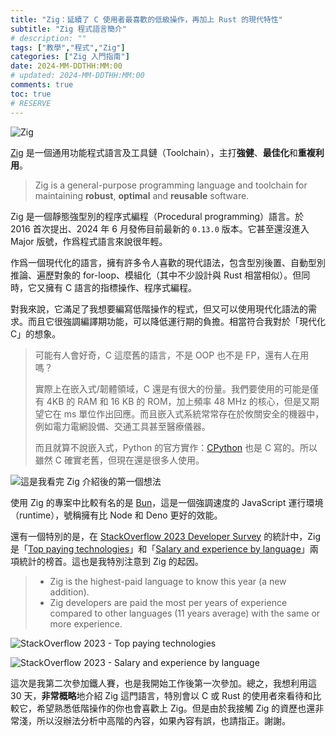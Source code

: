```yaml
---
title: "Zig：延續了 C 使用者最喜歡的低級操作，再加上 Rust 的現代特性"
subtitle: "Zig 程式語言簡介"
# description: ""
tags: ["教學","程式","Zig"]
categories: ["Zig 入門指南"]
date: 2024-MM-DDTHH:MM:00
# updated: 2024-MM-DDTHH:MM:00
comments: true
toc: true
# RESERVE
---
```


![Zig][zig-logo]

[zig-logo]: https://blogger.googleusercontent.com/img/b/R29vZ2xl/AVvXsEgDIzO_N019K6RXkxJu-iDAbbcTfYkK6Qho6bId246ayGFMVPNPmDLMHC5tZAQ9ntsjFMAMPK7G4877j0tTm4bOXNi-0rnCSP0swQ9xbLnyq5f4KY5NDe-YThChesfkjJ2JYvy8zMWuA9VeBANgtIrbwR13Mr9-atZotQghIxhso6gQFXpSYShuPlV8AJA/s16000/zig-logo.png

[Zig](https://ziglang.org/) 是一個通用功能程式語言及工具鏈（Toolchain），主打**強健**、**最佳化**和**重複利用**。

> Zig is a general-purpose programming language and toolchain for maintaining **robust**, **optimal** and **reusable** software.

<!-- more -->

Zig 是一個靜態強型別的程序式編程（Procedural programming）語言。於 2016 首次提出、2024 年 6 月發佈目前最新的 `0.13.0` 版本。它甚至還沒進入 Major 版號，作爲程式語言來說很年輕。

作爲一個現代化的語言，擁有許多令人喜歡的現代語法，包含型別後置、自動型別推論、遍歷對象的 for-loop、模組化（其中不少設計與 Rust 相當相似）。但同時，它又擁有 C 語言的指標操作、程序式編程。

對我來說，它滿足了我想要編寫低階操作的程式，但又可以使用現代化語法的需求。而且它很強調編譯期功能，可以降低運行期的負擔。相當符合我對於「現代化 C」的想象。

> 可能有人會好奇，C 這麼舊的語言，不是 OOP 也不是 FP，還有人在用嗎？
>
> 實際上在嵌入式/韌體領域，C 還是有很大的份量。我們要使用的可能是僅有 4KB 的 RAM 和 16 KB 的 ROM，加上頻率 48 MHz 的核心，但是又期望它在 ms 單位作出回應。而且嵌入式系統常常存在於攸關安全的機器中，例如電力電網設備、交通工具甚至醫療儀器。
>
> 而且就算不說嵌入式，Python 的官方實作：[CPython](https://github.com/python/cpython) 也是 C 寫的。所以雖然 C 確實老舊，但現在還是很多人使用。

![這是我看完 Zig 介紹後的第一個想法][you-low]

[you-low]: https://blogger.googleusercontent.com/img/b/R29vZ2xl/AVvXsEjLeHKs_otNC8HC8JvZhEZNbUOtcSF_2mjuENppxdrESL9h__-mwkmHO0BQnr4jfMHu5H9qL99W6KVADinfqyX2knm06KxVgdRN-JA8Qn6ETd4AsQ6PmWMbimx5gUxuwp3efqep3sOMnPilxM_kTEzZG4fIt4yYKEsWYXEsxZ8JzAFiMWSwD4YTaJkJIak/s16000/you-low.png

使用 Zig 的專案中比較有名的是 [Bun](https://bun.sh/)，這是一個強調速度的 JavaScript 運行環境（runtime），號稱擁有比 Node 和 Deno 更好的效能。

還有一個特別的是，在 [StackOverflow 2023 Developer Survey](https://survey.stackoverflow.co/2023/) 的統計中，Zig 是「[Top paying technologies](https://survey.stackoverflow.co/2023/#section-top-paying-technologies-top-paying-technologies)」和「[Salary and experience by language](https://survey.stackoverflow.co/2023/#section-salary-salary-and-experience-by-language)」兩項統計的榜首。這也是我特別注意到 Zig 的起因。

> - Zig is the highest-paid language to know this year (a new addition).
> - Zig developers are paid the most per years of experience compared to other languages (11 years average) with the same or more experience.

![StackOverflow 2023 - Top paying technologies][zig-top-paying]

![StackOverflow 2023 - Salary and experience by language][zig-salary-and-exp]

[zig-top-paying]: https://blogger.googleusercontent.com/img/b/R29vZ2xl/AVvXsEglM8dw4QJvFR-QTimBFyj4CuHgFbcPxcN4Vt-E3uvSFcYdT2JjydTQ-jPZxo8OQYuLLjmF_nkaHG9nRNAVzdoIpauXnMs_uiCaLYD9EuddV18HnNwAkhfQ4jgb7uXGKBBuaKVXhuZHqgd_m7P5OmQxbWC4EMi7acZRsSvmhQDaw8Yc24C3wM7Bjc11rJM/s16000/zig-top-paying.png
[zig-salary-and-exp]: https://blogger.googleusercontent.com/img/b/R29vZ2xl/AVvXsEjeFEfTfIvjq3Gz3yeqKVN1coC30NS7vTEtnxWD2Oh2UdOrVtVMJPMd13s9uw4r9GzSacYpZKi1Yac7eBwJcsLL6eHdm7MVICf83D99eaDJEn9WigQoKYWvqbJHJYaJE0zKVeWtsMDOmTeQOn_KHOGS-bGUvE8GjmPHHmGhe8VUPzLaK2k_w_tpnLVnO28/s16000/zig-salary-and-exp.png

這次是我第二次參加鐵人賽，也是我開始工作後第一次參加。總之，我想利用這 30 天，**非常概略**地介紹 Zig 這門語言，特別會以 C 或 Rust 的使用者來看待和比較它，希望熟悉低階操作的你也會喜歡上 Zig。但是由於我接觸 Zig 的資歷也還非常淺，所以沒辦法分析中高階的內容，如果內容有誤，也請指正。謝謝。
